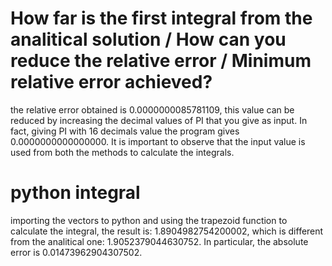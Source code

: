 # How far is the first integral from the analitical solution / How can you reduce the relative  error / Minimum relative error achieved?

the relative error obtained is 0.0000000085781109, this value can be reduced by increasing the decimal values of PI that you give as input. In fact, giving PI with 16 decimals value the program gives
0.0000000000000000. It is important to observe that the input value is used from both the methods to calculate the integrals. 

# python integral
importing the vectors to python and  using  the trapezoid function to calculate the integral, the result is: 1.8904982754200002, which is different from the analitical one: 1.9052379044630752. In particular, the 
absolute error is 0.01473962904307502. 
